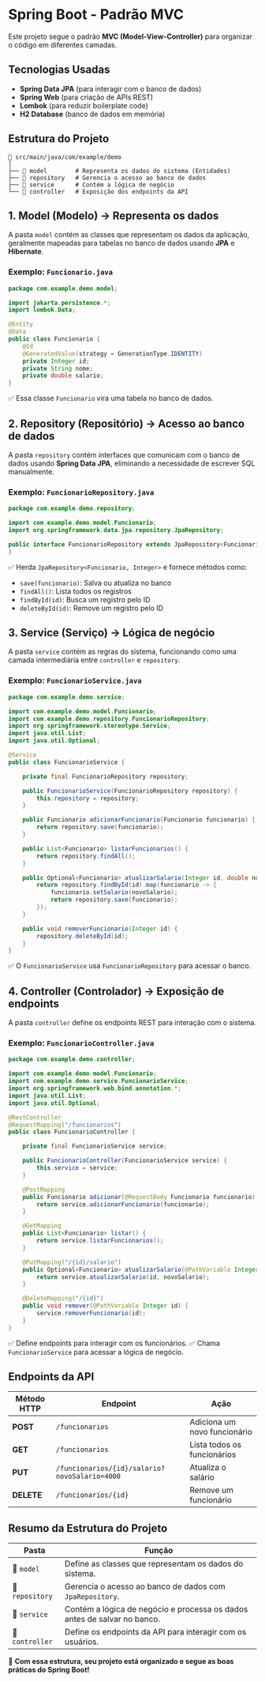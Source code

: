 # Spring Boot - Padrão MVC

Este projeto segue o padrão **MVC (Model-View-Controller)** para organizar o código em diferentes camadas.

## Tecnologias Usadas
- **Spring Data JPA** (para interagir com o banco de dados)
- **Spring Web** (para criação de APIs REST)
- **Lombok** (para reduzir boilerplate code)
- **H2 Database** (banco de dados em memória)

## Estrutura do Projeto

```
📂 src/main/java/com/example/demo
│
├── 📂 model        # Representa os dados do sistema (Entidades)
├── 📂 repository   # Gerencia o acesso ao banco de dados
├── 📂 service      # Contém a lógica de negócio
└── 📂 controller   # Exposição dos endpoints da API
```

## 1. Model (Modelo) → Representa os dados
A pasta `model` contém as classes que representam os dados da aplicação, geralmente mapeadas para tabelas no banco de dados usando **JPA** e **Hibernate**.

### Exemplo: `Funcionario.java`
```java
package com.example.demo.model;

import jakarta.persistence.*;
import lombok.Data;

@Entity
@Data
public class Funcionario {
    @Id
    @GeneratedValue(strategy = GenerationType.IDENTITY)
    private Integer id;
    private String nome;
    private double salario;
}
```
✅ Essa classe `Funcionario` vira uma tabela no banco de dados.

## 2. Repository (Repositório) → Acesso ao banco de dados
A pasta `repository` contém interfaces que comunicam com o banco de dados usando **Spring Data JPA**, eliminando a necessidade de escrever SQL manualmente.

### Exemplo: `FuncionarioRepository.java`
```java
package com.example.demo.repository;

import com.example.demo.model.Funcionario;
import org.springframework.data.jpa.repository.JpaRepository;

public interface FuncionarioRepository extends JpaRepository<Funcionario, Integer> {
}
```
✅ Herda `JpaRepository<Funcionario, Integer>` e fornece métodos como:
- `save(funcionario)`: Salva ou atualiza no banco
- `findAll()`: Lista todos os registros
- `findById(id)`: Busca um registro pelo ID
- `deleteById(id)`: Remove um registro pelo ID

## 3. Service (Serviço) → Lógica de negócio
A pasta `service` contém as regras do sistema, funcionando como uma camada intermediária entre `controller` e `repository`.

### Exemplo: `FuncionarioService.java`
```java
package com.example.demo.service;

import com.example.demo.model.Funcionario;
import com.example.demo.repository.FuncionarioRepository;
import org.springframework.stereotype.Service;
import java.util.List;
import java.util.Optional;

@Service
public class FuncionarioService {

    private final FuncionarioRepository repository;

    public FuncionarioService(FuncionarioRepository repository) {
        this.repository = repository;
    }

    public Funcionario adicionarFuncionario(Funcionario funcionario) {
        return repository.save(funcionario);
    }

    public List<Funcionario> listarFuncionarios() {
        return repository.findAll();
    }

    public Optional<Funcionario> atualizarSalario(Integer id, double novoSalario) {
        return repository.findById(id).map(funcionario -> {
            funcionario.setSalario(novoSalario);
            return repository.save(funcionario);
        });
    }

    public void removerFuncionario(Integer id) {
        repository.deleteById(id);
    }
}
```
✅ O `FuncionarioService` usa `FuncionarioRepository` para acessar o banco.

## 4. Controller (Controlador) → Exposição de endpoints
A pasta `controller` define os endpoints REST para interação com o sistema.

### Exemplo: `FuncionarioController.java`
```java
package com.example.demo.controller;

import com.example.demo.model.Funcionario;
import com.example.demo.service.FuncionarioService;
import org.springframework.web.bind.annotation.*;
import java.util.List;
import java.util.Optional;

@RestController
@RequestMapping("/funcionarios")
public class FuncionarioController {

    private final FuncionarioService service;

    public FuncionarioController(FuncionarioService service) {
        this.service = service;
    }

    @PostMapping
    public Funcionario adicionar(@RequestBody Funcionario funcionario) {
        return service.adicionarFuncionario(funcionario);
    }

    @GetMapping
    public List<Funcionario> listar() {
        return service.listarFuncionarios();
    }

    @PutMapping("/{id}/salario")
    public Optional<Funcionario> atualizarSalario(@PathVariable Integer id, @RequestParam double novoSalario) {
        return service.atualizarSalario(id, novoSalario);
    }

    @DeleteMapping("/{id}")
    public void remover(@PathVariable Integer id) {
        service.removerFuncionario(id);
    }
}
```
✅ Define endpoints para interagir com os funcionários.
✅ Chama `FuncionarioService` para acessar a lógica de negócio.

## Endpoints da API

| Método HTTP | Endpoint | Ação |
|-------------|-----------|--------------------------------|
| **POST** | `/funcionarios` | Adiciona um novo funcionário |
| **GET** | `/funcionarios` | Lista todos os funcionários |
| **PUT** | `/funcionarios/{id}/salario?novoSalario=4000` | Atualiza o salário |
| **DELETE** | `/funcionarios/{id}` | Remove um funcionário |

## Resumo da Estrutura do Projeto

| Pasta | Função |
|--------|------------------------------------------------|
| 📂 `model` | Define as classes que representam os dados do sistema. |
| 📂 `repository` | Gerencia o acesso ao banco de dados com `JpaRepository`. |
| 📂 `service` | Contém a lógica de negócio e processa os dados antes de salvar no banco. |
| 📂 `controller` | Define os endpoints da API para interagir com os usuários. |

🚀 **Com essa estrutura, seu projeto está organizado e segue as boas práticas do Spring Boot!**

